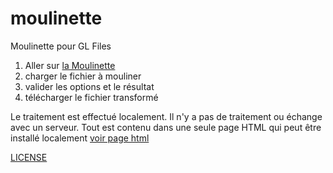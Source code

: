 # moulinette
Moulinette pour GL Files


1. Aller sur <a href="https://jerp.github.io/moulinette/" target="_blank">la Moulinette</a>
2. charger le fichier à mouliner
3. valider les options et le résultat
4. télécharger le fichier transformé

Le traitement est effectué localement. Il n'y a pas de traitement ou échange avec un serveur.
Tout est contenu dans une seule page HTML qui peut être installé localement [voir page html](https://raw.githubusercontent.com/jerp/moulinette/main/index.html)

[LICENSE](https://github.com/jerp/moulinette/blob/main/LICENSE)

